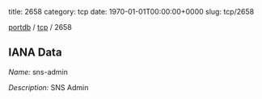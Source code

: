 title: 2658
category: tcp
date: 1970-01-01T00:00:00+0000
slug: tcp/2658

[portdb](/) / [tcp](/category/tcp.html) / 2658


## IANA Data

_Name:_ sns-admin

_Description:_ SNS Admin

